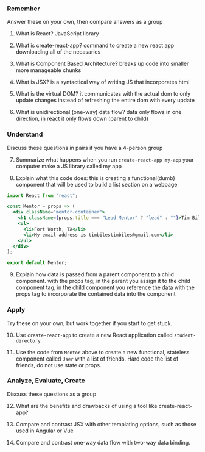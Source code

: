### Remember

Answer these on your own, then compare answers as a group

1.  What is React?
  JavaScript library

2.  What is create-react-app?
  command to create a new react app downloading all of the necasaries

3.  What is Component Based Architecture?
  breaks up code into smaller more manageable chunks

4.  What is JSX?
  is a syntactical way of writing JS that incorporates html

5.  What is the virtual DOM?
  it communicates with the actual dom to only update changes instead of refreshing the entire dom with every update

6.  What is unidirectional (one-way) data flow?
 data only flows in one direction, in react it only flows down (parent to child)
### Understand

Discuss these questions in pairs if you have a 4-person group

7.  Summarize what happens when you run `create-react-app my-app`
  your computer make a JS library called my app

8.  Explain what this code does:
  this is creating a functional(dumb) component that will be used to build a list section on a webpage

```jsx
import React from "react";

const Mentor = props => (
  <div className="mentor-container">
    <h1 className={props.title === "Lead Mentor" ? "lead" : ""}>Tim Biles</h1>
    <ul>
      <li>Fort Worth, TX</li>
      <li>My email address is timbilestimbiles@gmail.com</li>
    </ul>
  </div>
);

export default Mentor;
```

9.  Explain how data is passed from a parent component to a child component.
  with the props tag; in the parent you assign it to the child component tag, in the child component you reference the data with the props tag to incorporate the contained data into the component

### Apply

Try these on your own, but work together if you start to get stuck.

10.  Use `create-react-app` to create a new React application called `student-directory`

11.  Use the code from `Mentor` above to create a new functional, stateless component called `User` with a list of friends. Hard code the list of friends, do not use state or props.

### Analyze, Evaluate, Create

Discuss these questions as a group

12. What are the benefits and drawbacks of using a tool like create-react-app?

13. Compare and contrast JSX with other templating options, such as those used in Angular or Vue

14. Compare and contrast one-way data flow with two-way data binding.
